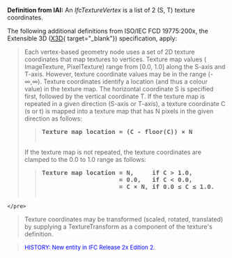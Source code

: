 **Definition
from IAI:** An _IfcTextureVertex_ is a list of 2 (S, T) texture coordinates.

The following additional definitions from ISO/IEC FCD 19775:200x, the Extensible 3D ([X3D](http://www.web3d.org/x3d/specifications/x3d_specification.html){ target="_blank"}) specification, apply:

> Each vertex-based geometry node uses a set of 2D texture coordinates that map textures to vertices. Texture map values ( ImageTexture, PixelTexture) range from [0.0, 1.0] along the S-axis and T-axis. However, texture coordinate values may be in the range (-&infin;,&infin;). Texture coordinates identify a location (and thus a colour value) in the texture map. The horizontal coordinate S is specified first, followed by the vertical coordinate T. If the texture map is repeated in a given direction (S-axis or T-axis), a texture coordinate C (s or t) is mapped into a texture map that has N pixels in the given direction as follows:
> 
>> <pre><b>Texture map location = (C - floor(C)) &times; N<br>			 </b></pre>
> If the texture map is not repeated, the texture coordinates are clamped to the 0.0 to 1.0 range as follows:
> 
>> <pre><b>Texture map location = N,     if C &gt; 1.0,<br>                     = 0.0,   if C &lt; 0.0,<br>                     = C &times; N, if 0.0 &le; C &le; 1.0.</b>
    </pre>
> Texture coordinates may be transformed (scaled, rotated, translated) by supplying a TextureTransform as a component of the texture's definition.
> 


> <font color="#0000ff" size="-1">HISTORY: New entity
in IFC
Release 2x Edition 2.<br>
  </font>